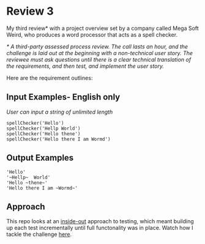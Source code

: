 # Review 3

My third review* with a project overview set by a company called Mega Soft Weird, who produces a word processor that acts as a spell checker.


<i>* A third-party assessed process review. The call lasts an hour, and the challenge is laid out at the beginning with a non-technical user story. The reviewee must ask questions until there is a clear technical translation of the requirements, and then test, and implement the user story.
</i>

Here are the requirement outlines:

## Input Examples- English only
<i>User can input a string of unlimited length</i>
```
spellChecker('Hello')
spellChecker('Hellp World')
spellChecker('Hello thene')
spellChecker('Hello there I am Wormd')
```

## Output Examples
```
'Hello'
'~Hellp~  World'
'Hello ~thene~'
'Hello there I am ~Wormd~'
```

## Approach
This repo looks at an [inside-out](https://8thlight.com/blog/georgina-mcfadyen/2016/06/27/inside-out-tdd-vs-outside-in.html) approach to testing, which meant building up each test incrementally until full functonality was in place. Watch how I tackle the challenge [here](https://www.youtube.com/watch?v=aRTxsuEcp4I).

